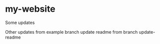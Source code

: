 # my-website

Some updates

Other updates from example branch
update readme from branch update-readme
